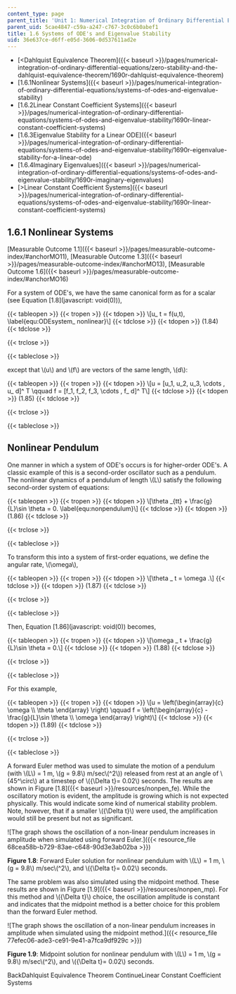 ```yaml
---
content_type: page
parent_title: 'Unit 1: Numerical Integration of Ordinary Differential Equations'
parent_uid: 5cae4847-c59a-a247-c767-3c0c6b0abef1
title: 1.6 Systems of ODE's and Eigenvalue Stability
uid: 36e637ce-d6ff-e05d-3606-0d537611ad2e
---
```


*   [<Dahlquist Equivalence Theorem]({{< baseurl >}}/pages/numerical-integration-of-ordinary-differential-equations/zero-stability-and-the-dahlquist-equivalence-theorem/1690r-dahlquist-equivalence-theorem)
*   [1.6.1Nonlinear Systems]({{< baseurl >}}/pages/numerical-integration-of-ordinary-differential-equations/systems-of-odes-and-eigenvalue-stability)
*   [1.6.2Linear Constant Coefficient Systems]({{< baseurl >}}/pages/numerical-integration-of-ordinary-differential-equations/systems-of-odes-and-eigenvalue-stability/1690r-linear-constant-coefficient-systems)
*   [1.6.3Eigenvalue Stability for a Linear ODE]({{< baseurl >}}/pages/numerical-integration-of-ordinary-differential-equations/systems-of-odes-and-eigenvalue-stability/1690r-eigenvalue-stability-for-a-linear-ode)
*   [1.6.4Imaginary Eigenvalues]({{< baseurl >}}/pages/numerical-integration-of-ordinary-differential-equations/systems-of-odes-and-eigenvalue-stability/1690r-imaginary-eigenvalues)
*   [\>Linear Constant Coefficient Systems]({{< baseurl >}}/pages/numerical-integration-of-ordinary-differential-equations/systems-of-odes-and-eigenvalue-stability/1690r-linear-constant-coefficient-systems)

1.6.1 Nonlinear Systems
-----------------------

[Measurable Outcome 1.1]({{< baseurl >}}/pages/measurable-outcome-index/#anchorMO11), [Measurable Outcome 1.3]({{< baseurl >}}/pages/measurable-outcome-index/#anchorMO13), [Measurable Outcome 1.6]({{< baseurl >}}/pages/measurable-outcome-index/#anchorMO16) 

For a system of ODE's, we have the same canonical form as for a scalar (see Equation [1.8](javascript: void(0))),

{{< tableopen >}}
{{< tropen >}}
{{< tdopen >}}
\\\[u\_ t = f(u,t), \\label{equ:ODEsystem\_ nonlinear}\\\]
{{< tdclose >}}
{{< tdopen >}}
(1.84)
{{< tdclose >}}

{{< trclose >}}

{{< tableclose >}}

except that \\(u\\) and \\(f\\) are vectors of the same length, \\(d\\):

{{< tableopen >}}
{{< tropen >}}
{{< tdopen >}}
\\\[u = \[u\_1, u\_2, u\_3, \\cdots , u\_ d\]^ T \\qquad f = \[f\_1, f\_2, f\_3, \\cdots , f\_ d\]^ T\\\]
{{< tdclose >}}
{{< tdopen >}}
(1.85)
{{< tdclose >}}

{{< trclose >}}

{{< tableclose >}}

Nonlinear Pendulum
------------------

One manner in which a system of ODE's occurs is for higher-order ODE's. A classic example of this is a second-order oscillator such as a pendulum. The nonlinear dynamics of a pendulum of length \\(L\\) satisfy the following second-order system of equations:

{{< tableopen >}}
{{< tropen >}}
{{< tdopen >}}
\\\[\\theta \_{tt} + \\frac{g}{L}\\sin \\theta = 0. \\label{equ:nonpendulum}\\\]
{{< tdclose >}}
{{< tdopen >}}
(1.86)
{{< tdclose >}}

{{< trclose >}}

{{< tableclose >}}

To transform this into a system of first-order equations, we define the angular rate, \\(\\omega\\),

{{< tableopen >}}
{{< tropen >}}
{{< tdopen >}}
\\\[\\theta \_ t = \\omega .\\\]
{{< tdclose >}}
{{< tdopen >}}
(1.87)
{{< tdclose >}}

{{< trclose >}}

{{< tableclose >}}

Then, Equation [1.86](javascript: void(0)) becomes,

{{< tableopen >}}
{{< tropen >}}
{{< tdopen >}}
\\\[\\omega \_ t + \\frac{g}{L}\\sin \\theta = 0.\\\]
{{< tdclose >}}
{{< tdopen >}}
(1.88)
{{< tdclose >}}

{{< trclose >}}

{{< tableclose >}}

For this example,

{{< tableopen >}}
{{< tropen >}}
{{< tdopen >}}
\\\[u = \\left(\\begin{array}{c} \\omega \\\\ \\theta \\end{array} \\right) \\qquad f = \\left(\\begin{array}{c} -\\frac{g}{L}\\sin \\theta \\\\ \\omega \\end{array} \\right)\\\]
{{< tdclose >}}
{{< tdopen >}}
(1.89)
{{< tdclose >}}

{{< trclose >}}

{{< tableclose >}}

A forward Euler method was used to simulate the motion of a pendulum (with \\(L\\) = 1 m, \\(g = 9.8\\) m/sec\\(^2\\)) released from rest at an angle of \\(45^\\circ\\) at a timestep of \\({\\Delta t}= 0.02\\) seconds. The results are shown in Figure [1.8]({{< baseurl >}}/resources/nonpen_fe). While the oscillatory motion is evident, the amplitude is growing which is not expected physically. This would indicate some kind of numerical stability problem. Note, however, that if a smaller \\({\\Delta t}\\) were used, the amplification would still be present but not as significant.

![The graph shows the oscillation of a non-linear pendulum increases in amplitude when simulated using forward Euler.]({{< resource_file 68cea58b-b729-83ae-c648-90d3e3ab02ba >}})

**Figure 1.8**: Forward Euler solution for nonlinear pendulum with \\(L\\) = 1 m, \\(g = 9.8\\) m/sec\\(^2\\), and \\({\\Delta t}= 0.02\\) seconds.

The same problem was also simulated using the midpoint method. These results are shown in Figure [1.9]({{< baseurl >}}/resources/nonpen_mp). For this method and \\({\\Delta t}\\) choice, the oscillation amplitude is constant and indicates that the midpoint method is a better choice for this problem than the forward Euler method.

![The graph shows the oscillation of a non-linear pendulum increases in amplitude when simulated using the midpoint method.]({{< resource_file 77efec06-ade3-ce91-9e41-a7fca9df929c >}})

**Figure 1.9**: Midpoint solution for nonlinear pendulum with \\(L\\) = 1 m, \\(g = 9.8\\) m/sec\\(^2\\), and \\({\\Delta t}= 0.02\\) seconds.

BackDahlquist Equivalence Theorem ContinueLinear Constant Coefficient Systems